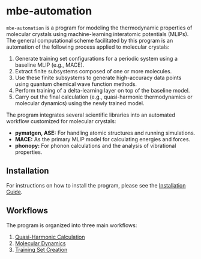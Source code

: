 # mbe-automation

`mbe-automation` is a program for modeling the thermodynamic properties of molecular crystals using machine-learning interatomic potentials (MLIPs). 
The general computational scheme facilitated by this program is an automation of the following process applied to molecular crystals:

1.  Generate training set configurations for a periodic system using a baseline MLIP (e.g., MACE).
2.  Extract finite subsystems composed of one or more molecules.
3.  Use these finite subsystems to generate high-accuracy data points using quantum chemical wave function methods.
4.  Perform training of a delta-learning layer on top of the baseline model.
5.  Carry out the final calculation (e.g., quasi-harmonic thermodynamics or molecular dynamics) using the newly trained model.

The program integrates several scientific libraries into an automated workflow customized for molecular crystals:

*   **pymatgen, ASE:** For handling atomic structures and running simulations.
*   **MACE:** As the primary MLIP model for calculating energies and forces.
*   **phonopy:** For phonon calculations and the analysis of vibrational properties.

## Installation

For instructions on how to install the program, please see the [Installation Guide](./00_installation.md).

## Workflows

The program is organized into three main workflows:

1.  [Quasi-Harmonic Calculation](./01_quasi_harmonic.md)
2.  [Molecular Dynamics](./02_molecular_dynamics.md)
3.  [Training Set Creation](./03_training_set.md)
